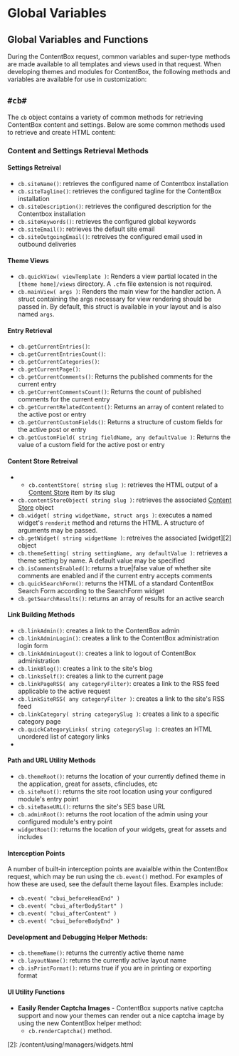 # Global Variables

## Global Variables and Functions

During the ContentBox request, common variables and super-type methods are made available to all templates and views used in that request. When developing themes and modules for ContentBox, the following methods and variables are available for use in customization:

## `#cb#`

The `cb` object contains a variety of common methods for retrieving ContentBox content and settings. Below are some common methods used to retrieve and create HTML content:

### Content and Settings Retrieval Methods

#### Settings Retreival

* `cb.siteName()`: retrieves the configured name of Contentbox installation
* `cb.siteTagline()`: retrieves the configured tagline for the ContentBox installation
* `cb.siteDescription()`: retrieves the configured description for the Contentbox installation
* `cb.siteKeywords()`: retrieves the configured global keywords
* `cb.siteEmail()`: retrieves the default site email
* `cb.siteOutgoingEmail()`: retreives the configured email used in outbound deliveries

#### Theme Views

* `cb.quickView( viewTemplate )`: Renders a view partial located in the `[theme home]/views` directory.  A `.cfm` file extension is not required.
* `cb.mainView( args )`: Renders the main view for the handler action.  A struct containing the args necessary for view rendering should be passed in.  By default, this struct is available in your layout and is also named `args`.

#### Entry Retrieval

* `cb.getCurrentEntries()`:
* `cb.getCurrentEntriesCount()`:
* `cb.getCurrentCategories()`:
* `cb.getCurrentPage()`:
* `cb.getCurrentComments()`: Returns the published comments for the current entry
* `cb.getCurrentCommentsCount()`: Returns the count of published comments for the current entry
* `cb.getCurrentRelatedContent()`: Returns an array of content related to the active post or entry
* `cb.getCurrentCustomFields()`: Returns a structure of custom fields for the active post or entry
* `cb.getCustomField( string fieldName, any defaultValue )`: Returns the value of a custom field for the active post or entry

#### Content Store Retreival

* * `cb.contentStore( string slug )`: retrieves the HTML output of a [Content Store](https://github.com/ortus/contentbox-modular-cms/tree/76cb63aa894e4f019c2d324f6bfb86f8d0142a92/content/using/managers/contentstore.html) item by its slug
* `cb.contentStoreObject( string slug )`: retrieves the associated [Content Store](https://github.com/ortus/contentbox-modular-cms/tree/76cb63aa894e4f019c2d324f6bfb86f8d0142a92/content/using/managers/contentstore.html) object
* `cb.widget( string widgetName, struct args )`: executes a named widget's `renderit` method and returns the HTML.  A structure of arguments may be passed.
* `cb.getWidget( string widgetName )`: retreives the associated \[widget\]\[2\] object
* `cb.themeSetting( string settingName, any defaultValue )`: retrieves a theme setting by name. A default value may be specified
* `cb.isCommentsEnabled()`: returns a true\|false value of whether site comments are enabled and if the current entry accepts comments
* `cb.quickSearchForm()`: returns the HTML of a standard ContentBox Search Form according to the SearchForm widget
* `cb.getSearchResults()`: returns an array of results for an active search

#### Link Building Methods

* `cb.linkAdmin()`: creates a link to the ContentBox admin
* `cb.linkAdminLogin()`: creates a link to the ContentBox administration login form
* `cb.linkAdminLogout()`: creates a link to logout of ContentBox administration
* `cb.linkBlog()`: creates a link to the site's blog
* `cb.linksSelf()`: creates a link to the current page
* `cb.linkPageRSS( any categoryFilter)`: creates a link to the RSS feed applicable to the active request
* `cb.linkSiteRSS( any categoryFilter )`: creates a link to the site's RSS feed
* `cb.linkCategory( string categorySlug )`: creates a link to a specific category page
* `cb.quickCategoryLinks( string categorySlug )`: creates an HTML unordered list of category links
* 
#### Path and URL Utility Methods

* `cb.themeRoot()`: returns the location of your currently defined theme in the application, great for assets, cfincludes, etc
* `cb.siteRoot()`: returns the site root location using your configured module's entry point
* `cb.siteBaseURL()`: returns the site's SES base URL
* `cb.adminRoot()`: returns the root location of the admin using your configured module's entry point
* `widgetRoot()`: returns the location of your widgets, great for assets and includes

#### Interception Points

A number of built-in interception points are avaialble within the ContentBox request, which may be run using the `cb.event()` method. For examples of how these are used, see the default theme layout files. Examples include:

* `cb.event( "cbui_beforeHeadEnd" )`
* `cb.event( "cbui_afterBodyStart" )`
* `cb.event( "cbui_afterContent" )`
* `cb.event( "cbui_beforeBodyEnd" )`

#### Development and Debugging Helper Methods:

* `cb.themeName()`: returns the currently active theme name
* `cb.layoutName()`: returns the currently active layout name 
* `cb.isPrintFormat()`: returns true if you are in printing or exporting format

#### UI Utility Functions

* **Easily Render Captcha Images** - ContentBox supports native captcha support and now your themes can render out a nice captcha image by using the new ContentBox helper method:
  * `cb.renderCaptcha()` method.

\[2\]: /content/using/managers/widgets.html

